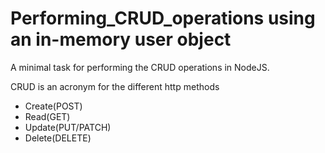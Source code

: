 # Performing_CRUD_operations using an in-memory user object

A minimal task for performing the CRUD operations in NodeJS.

CRUD is an acronym for the different http methods

- Create(POST)
- Read(GET)
- Update(PUT/PATCH)
- Delete(DELETE)
